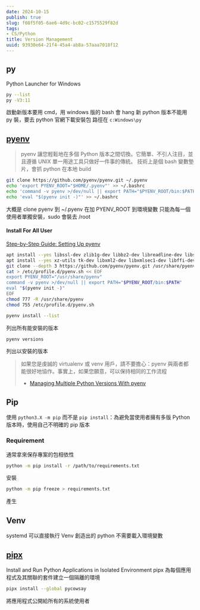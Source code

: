 ```yaml
---
date: 2024-10-15
publish: true
slug: f08f5f05-6ae6-4d9c-bc02-c1575529f82d
tags:
- CS/Python
title: Version Management
uuid: 93930e64-21f4-45a4-ab8a-57aaa7018f12
---
```

## py

Python Launcher for Windows

```sh
py --list
py -V3:11
```

啟動新版本要用 cmd，用 windows 版的 bash 會 hang
新 python 版本不能用 py 裝，要去 python 官網下載安裝包
路徑在 `c:Windows\py`

## [pyenv](https://github.com/pyenv/pyenv)

> pyenv 讓您輕鬆地在多個 Python 版本之間切換。它簡單、不引人注目，並且遵循 UNIX 單一用途工具只做好一件事的傳統。
> 技術上是個 bash 變數墊片，會抓 python 在本地 build



```bash
git clone https://github.com/pyenv/pyenv.git ~/.pyenv
echo 'export PYENV_ROOT="$HOME/.pyenv"' >> ~/.bashrc
echo 'command -v pyenv >/dev/null || export PATH="$PYENV_ROOT/bin:$PATH"' >> ~/.bashrc
echo 'eval "$(pyenv init -)"' >> ~/.bashrc
```

大概是 clone pyenv 到 ~/.pyenv 在加 PYENV_ROOT 到環境變數
只能為每一個使用者單獨安裝，sudo 會裝去 /root

#### Install For All User

[Step-by-Step Guide: Setting Up pyenv](https://vishwakarmarohit.medium.com/pyenv-ec2d9629e86f)

```sh
apt install --yes libssl-dev zlib1g-dev libbz2-dev libreadline-dev libsqlite3-dev
apt install --yes xz-utils tk-dev libxml2-dev libxmlsec1-dev libffi-dev liblzma-dev libncursesw5-dev 
git clone --depth 3 https://github.com/pyenv/pyenv.git /usr/share/pyenv
cat > /etc/profile.d/pyenv.sh << EOF
export PYENV_ROOT="/usr/share/pyenv"
command -v pyenv >/dev/null || export PATH="$PYENV_ROOT/bin:$PATH"
eval "$(pyenv init -)"
EOF
chmod 777 -R /usr/share/pyenv
chmod 755 /etc/profile.d/pyenv.sh
```

```sh
pyenv install --list
```

列出所有能安裝的版本

```sh
pyenv versions
```

列出以安裝的版本

> 如果您是虔誠的 virtualenv 或 venv 用戶，請不要擔心：pyenv 與兩者都能很好地協作。事實上，如果您願意，可以保持相同的工作流程
> - [Managing Multiple Python Versions With pyenv](https://realpython.com/intro-to-pyenv/)



## Pip

使用 `python3.X -m pip` 而不是 `pip install`：為避免當使用者擁有多版 Python 版本時，使用自己不明確的 pip 版本

### Requirement

通常拿來保存專案的包相依性

```sh
python -m pip install -r /path/to/requirements.txt
```

安裝

```sh
python -m pip freeze > requirements.txt
```

產生

## Venv

systemd 可以直接執行 Venv 創造出的 python 不需要載入環境變數

## [pipx](https://github.com/pypa/pipx)

Install and Run Python Applications in Isolated Environment
pipx 為每個應用程式及其關聯的套件建立一個隔離的環境

```sh
pipx install --global pycowsay
```

將應用程式公開給所有的系統使用者
